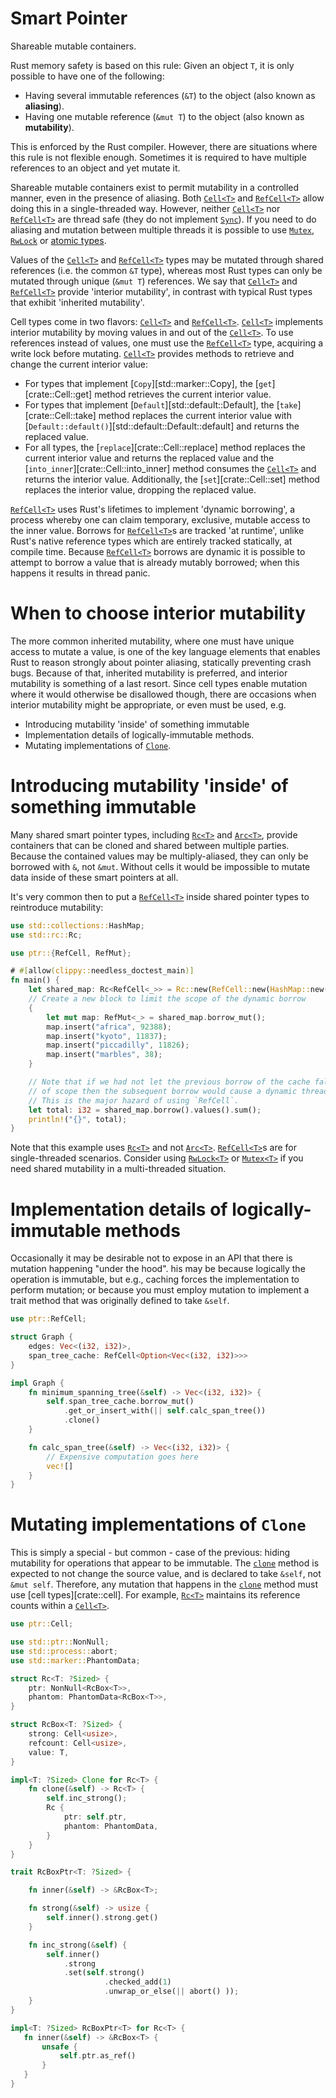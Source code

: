 <!--
 Copyright 2020 Victor I. Afolabi

 Licensed under the Apache License, Version 2.0 (the "License");
 you may not use this file except in compliance with the License.
 You may obtain a copy of the License at

     http://www.apache.org/licenses/LICENSE-2.0

 Unless required by applicable law or agreed to in writing, software
 distributed under the License is distributed on an "AS IS" BASIS,
 WITHOUT WARRANTIES OR CONDITIONS OF ANY KIND, either express or implied.
 See the License for the specific language governing permissions and
 limitations under the License.
-->

# Smart Pointer

 Shareable mutable containers.

 Rust memory safety is based on this rule: Given an object `T`, it is only possible to have one of the following:

 - Having several immutable references (`&T`) to the object (also known as **aliasing**).
 - Having one mutable reference (`&mut T`) to the object (also known as **mutability**).

 This is enforced by the Rust compiler. However, there are situations where this rule is not flexible enough.
 Sometimes it is required to have multiple references to an object and yet mutate it.

 Shareable mutable containers exist to permit mutability in a controlled manner, even in the presence of aliasing.
 Both [`Cell<T>`][`Cell`] and [`RefCell<T>`][`RefCell`] allow doing this in a single-threaded way.
 However, neither [`Cell<T>`][`Cell`] nor [`RefCell<T>`][`RefCell`]
 are thread safe (they do not implement [`Sync`]). If you need to do aliasing and mutation between multiple threads it is
 possible to use [`Mutex`], [`RwLock`] or [atomic types][atomic].

 Values of the [`Cell<T>`][`Cell`] and [`RefCell<T>`][`RefCell`] types may be mutated through shared references (i.e. the common `&T` type),
 whereas most Rust types can only be mutated through unique (`&mut T`) references. We say that [`Cell<T>`][`Cell`] and [`RefCell<T>`][`RefCell`]
 provide 'interior mutability', in contrast with typical Rust types that exhibit 'inherited mutability'.

 Cell types come in two flavors: [`Cell<T>`][`Cell`] and [`RefCell<T>`][`RefCell`]. [`Cell<T>`][`Cell`] implements interior mutability by moving values in and out of the [`Cell<T>`][`Cell`].
 To use references instead of values, one must use the [`RefCell<T>`][`RefCell`] type, acquiring a write lock before mutating.
 [`Cell<T>`][`Cell`] provides methods to retrieve and change the current interior value:

 - For types that implement [`Copy`][std::marker::Copy], the [`get`][crate::Cell::get] method retrieves the current interior value.
 - For types that implement [`Default`][std::default::Default], the [`take`][crate::Cell::take] method replaces the current interior value with [`Default::default()`][std::default::Default::default] and returns the replaced value.
 - For all types, the [`replace`][crate::Cell::replace] method replaces the current interior value and returns the replaced value and the [`into_inner`][crate::Cell::into_inner] method consumes the [`Cell<T>`][`Cell`] and returns the interior value.
 Additionally, the [`set`][crate::Cell::set] method replaces the interior value, dropping the replaced value.

 [`RefCell<T>`][`RefCell`] uses Rust's lifetimes to implement 'dynamic borrowing', a process whereby one can claim temporary, exclusive, mutable access to the inner value.
 Borrows for [`RefCell<T>`][`RefCell`]s are tracked 'at runtime', unlike Rust's native reference types which are entirely tracked statically, at compile time.
 Because [`RefCell<T>`][`RefCell`] borrows are dynamic it is possible to attempt to borrow a value that is already mutably borrowed; when this happens it results in thread panic.

 # When to choose interior mutability

 The more common inherited mutability, where one must have unique access to mutate a value, is one of the key language elements that enables Rust to reason strongly about pointer aliasing, statically preventing crash bugs. Because of that, inherited mutability is preferred, and interior mutability is something of a last resort. Since cell types enable mutation where it would otherwise be disallowed though, there are occasions when interior mutability might be appropriate, or even must be used, e.g.

 - Introducing mutability 'inside' of something immutable
 - Implementation details of logically-immutable methods.
 - Mutating implementations of [`Clone`].

 # Introducing mutability 'inside' of something immutable

 Many shared smart pointer types, including [`Rc<T>`][`Rc`] and [`Arc<T>`][`Arc`], provide containers that can be cloned and shared between multiple parties.
 Because the contained values may be multiply-aliased, they can only be borrowed with `&`, not `&mut`.
 Without cells it would be impossible to mutate data inside of these smart pointers at all.

 It's very common then to put a [`RefCell<T>`][`RefCell`] inside shared pointer types to reintroduce mutability:

 ```rust
 use std::collections::HashMap;
 use std::rc::Rc;

 use ptr::{RefCell, RefMut};

 # #[allow(clippy::needless_doctest_main)]
 fn main() {
     let shared_map: Rc<RefCell<_>> = Rc::new(RefCell::new(HashMap::new()));
     // Create a new block to limit the scope of the dynamic borrow
     {
         let mut map: RefMut<_> = shared_map.borrow_mut();
         map.insert("africa", 92388);
         map.insert("kyoto", 11837);
         map.insert("piccadilly", 11826);
         map.insert("marbles", 38);
     }

     // Note that if we had not let the previous borrow of the cache fall out
     // of scope then the subsequent borrow would cause a dynamic thread panic.
     // This is the major hazard of using `RefCell`.
     let total: i32 = shared_map.borrow().values().sum();
     println!("{}", total);
 }
 ```


 Note that this example uses [`Rc<T>`][`Rc`] and not [`Arc<T>`][`Arc`]. [`RefCell<T>`][`RefCell`]s are for single-threaded scenarios.
 Consider using [`RwLock<T>`][`RwLock`] or [`Mutex<T>`][`Mutex`] if you need shared mutability in a multi-threaded situation.

 # Implementation details of logically-immutable methods

 Occasionally it may be desirable not to expose in an API that there is mutation happening "under the hood".
 his may be because logically the operation is immutable, but e.g., caching forces the implementation to perform mutation;
 or because you must employ mutation to implement a trait method that was originally defined to take `&self`.

 ```rust
 use ptr::RefCell;

 struct Graph {
     edges: Vec<(i32, i32)>,
     span_tree_cache: RefCell<Option<Vec<(i32, i32)>>>
 }

 impl Graph {
     fn minimum_spanning_tree(&self) -> Vec<(i32, i32)> {
         self.span_tree_cache.borrow_mut()
             .get_or_insert_with(|| self.calc_span_tree())
             .clone()
     }

     fn calc_span_tree(&self) -> Vec<(i32, i32)> {
         // Expensive computation goes here
         vec![]
     }
 }
 ```


 # Mutating implementations of `Clone`

 This is simply a special - but common - case of the previous: hiding mutability for operations that appear to be immutable.
 The [`clone`] method is expected to not change the source value, and is declared to take `&self`, not `&mut self`.
 Therefore, any mutation that happens in the [`clone`] method must use [cell types][crate::cell].
 For example, [`Rc<T>`][`Rc`] maintains its reference counts within a [`Cell<T>`][`Cell`].

 ```rust
 use ptr::Cell;

 use std::ptr::NonNull;
 use std::process::abort;
 use std::marker::PhantomData;

 struct Rc<T: ?Sized> {
     ptr: NonNull<RcBox<T>>,
     phantom: PhantomData<RcBox<T>>,
 }

 struct RcBox<T: ?Sized> {
     strong: Cell<usize>,
     refcount: Cell<usize>,
     value: T,
 }

 impl<T: ?Sized> Clone for Rc<T> {
     fn clone(&self) -> Rc<T> {
         self.inc_strong();
         Rc {
             ptr: self.ptr,
             phantom: PhantomData,
         }
     }
 }

 trait RcBoxPtr<T: ?Sized> {

     fn inner(&self) -> &RcBox<T>;

     fn strong(&self) -> usize {
         self.inner().strong.get()
     }

     fn inc_strong(&self) {
         self.inner()
             .strong
             .set(self.strong()
                      .checked_add(1)
                      .unwrap_or_else(|| abort() ));
     }
 }

 impl<T: ?Sized> RcBoxPtr<T> for Rc<T> {
    fn inner(&self) -> &RcBox<T> {
        unsafe {
            self.ptr.as_ref()
        }
    }
 }
 ```

 [`RefCell`]: crate::refcell::RefCell
 [`Cell`]: crate::cell::Cell
 [`Rc`]: crate::rc::Rc
 [`Clone`]: Clone
 [`clone`]: Clone::clone
 [`Sync`]: std::marker::Sync
 [`Mutex`]: std::sync::Mutex
 [`RwLock`]: std::sync::RwLock
 [`Arc`]: std::sync::Arc
 [atomic]: std::sync::atomic